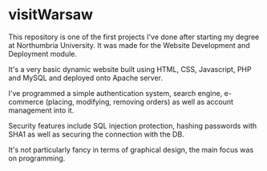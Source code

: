 # visitWarsaw

This repository is one of the first projects I've done after starting my degree at Northumbria University. It was made for the Website Development and Deployment module.

It's a very basic dynamic website built using HTML, CSS, Javascript, PHP and MySQL and deployed onto Apache server.

I've programmed a simple authentication system, search engine, e-commerce (placing, modifying, removing orders) as well as account management into it. 

Security features include SQL injection protection, hashing passwords with SHA1 as well as securing the connection with the DB.

It's not particularly fancy in terms of graphical design, the main focus was on programming.
